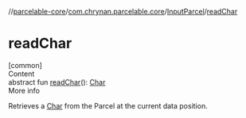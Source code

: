 //[parcelable-core](../../index.md)/[com.chrynan.parcelable.core](../index.md)/[InputParcel](index.md)/[readChar](read-char.md)



# readChar  
[common]  
Content  
abstract fun [readChar](read-char.md)(): [Char](https://kotlinlang.org/api/latest/jvm/stdlib/kotlin/-char/index.html)  
More info  


Retrieves a [Char](https://kotlinlang.org/api/latest/jvm/stdlib/kotlin/-char/index.html) from the Parcel at the current data position.

  



